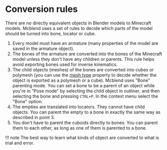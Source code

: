 # Conversion rules
There are no directly equivalent objects in Blender models to Minecraft models.
Mcblend uses a set of rules to decide which parts of the model
should be turned into bone, locator or cube.

1. Every model must have an armature (many properties of the model are
   saved in the armature object).
2. The bones of the armature are converted into the bones of the Minecraft model
   unless they don't have any children or parents. This rule helps avoid
   exporting bones used for inverse kinematics.
3. The child objects (meshes) of the bones are converted into cubes or polymesh
   (you can use the [mesh type](../gui#object-properties) property to
   decide whether the object is exported as a polymesh or a cube). Mcblend uses
   "Bone" parenting mode. You can set a bone to be a parent of an object while
   you're in "Pose mode" by selecting the child object in outliner, and then
   selecting the bone and pressing `CTRL+P`. In the context menu select the
   "Bone" option.
4. The empties are translated into locators. They cannot have child objects.
   You can parent the empty to a bone in exactly the same way as described in
   point 3.
5. You don't have to parent the cuboids directly to bones. You can parent them
   to each other, as long as one of them is parented to a bone.

!!! note
    The best way to learn what kinds of object are converted to what is trial
    and error.
